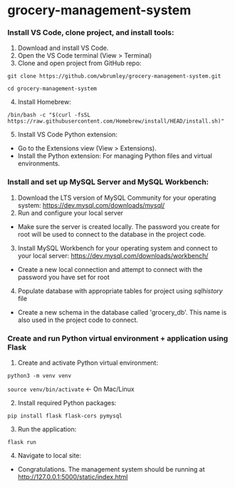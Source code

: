 # grocery-management-system

### Install VS Code, clone project, and install tools:

1. Download and install VS Code.
2. Open the VS Code terminal (View > Terminal)
3. Clone and open project from GitHub repo:
 
`git clone https://github.com/wbrumley/grocery-management-system.git`

 `cd grocery-management-system`

4. Install Homebrew:

`/bin/bash -c "$(curl -fsSL https://raw.githubusercontent.com/Homebrew/install/HEAD/install.sh)"`

5. Install VS Code Python extension:
- Go to the Extensions view (View > Extensions).
- Install the Python extension: For managing Python files and virtual environments.

### Install and set up MySQL Server and MySQL Workbench:

1. Download the LTS version of MySQL Community for your operating system: https://dev.mysql.com/downloads/mysql/
2. Run and configure your local server
- Make sure the server is created locally. The password you create for root will be used to connect to the database in the project code.
3. Install MySQL Workbench for your operating system and connect to your local server: https://dev.mysql.com/downloads/workbench/
- Create a new local connection and attempt to connect with the password you have set for root
4. Populate database with appropriate tables for project using *sqlhistory* file
- Create a new schema in the database called 'grocery_db'. This name is also used in the project code to connect.

### Create and run Python virtual environment + application using Flask
1. Create and activate Python virtual environment:

`python3 -m venv venv`

`source venv/bin/activate`  <- On Mac/Linux 

2. Install required Python packages:

`pip install flask flask-cors pymysql`

3. Run the application:

`flask run`

4. Navigate to local site:

- Congratulations. The management system should be running at http://127.0.0.1:5000/static/index.html
